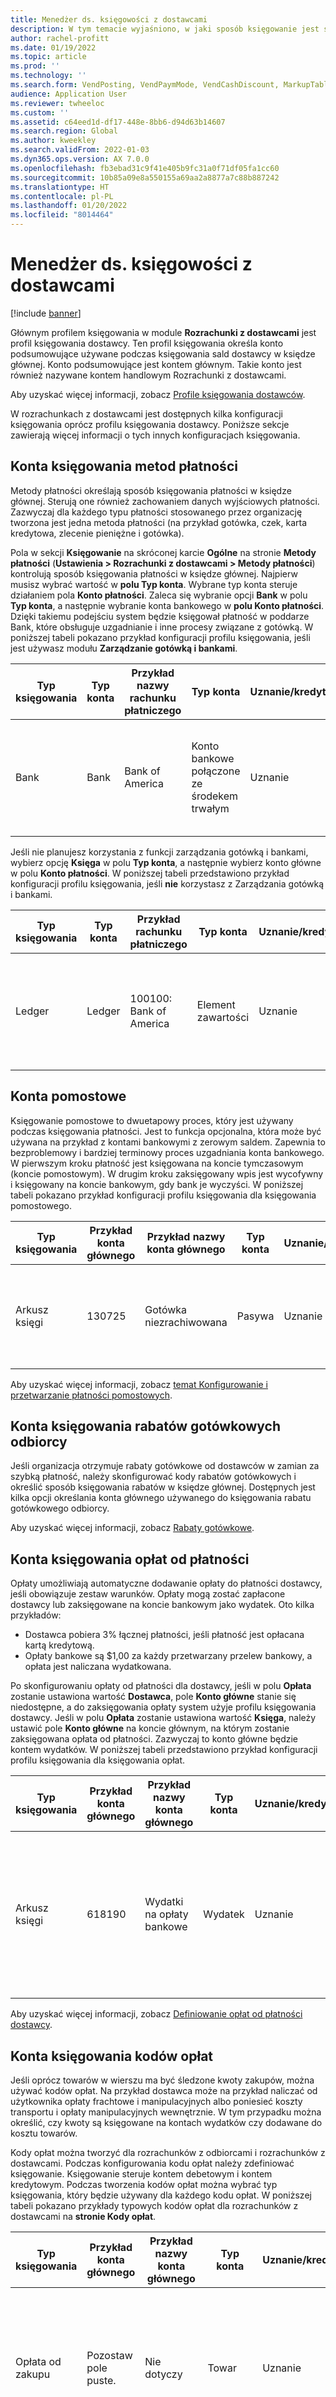 ```yaml
---
title: Menedżer ds. księgowości z dostawcami
description: W tym temacie wyjaśniono, w jaki sposób księgowanie jest skonfigurowane w rozrachunkach z dostawcami, i przedstawiono przykłady konfiguracji księgowania.
author: rachel-profitt
ms.date: 01/19/2022
ms.topic: article
ms.prod: ''
ms.technology: ''
ms.search.form: VendPosting, VendPaymMode, VendCashDiscount, MarkupTable\_Vend, VendPaymFee
audience: Application User
ms.reviewer: twheeloc
ms.custom: ''
ms.assetid: c64eed1d-df17-448e-8bb6-d94d63b14607
ms.search.region: Global
ms.author: kweekley
ms.search.validFrom: 2022-01-03
ms.dyn365.ops.version: AX 7.0.0
ms.openlocfilehash: fb3ebad31c9f41e405b9fc31a0f71df05fa1cc60
ms.sourcegitcommit: 10b85a09e8a550155a69aa2a8877a7c88b887242
ms.translationtype: HT
ms.contentlocale: pl-PL
ms.lasthandoff: 01/20/2022
ms.locfileid: "8014464"
---
```

# <a name="accounts-payable-posting"></a>Menedżer ds. księgowości z dostawcami

[!include [banner](../includes/banner.md)]

Głównym profilem księgowania w module **Rozrachunki z dostawcami** jest profil księgowania dostawcy. Ten profil księgowania określa konto podsumowujące używane podczas księgowania sald dostawcy w księdze głównej. Konto podsumowujące jest kontem głównym. Takie konto jest również nazywane kontem handlowym Rozrachunki z dostawcami.

Aby uzyskać więcej informacji, zobacz [Profile księgowania dostawców](../accounts-payable/vendor-posting-profiles.md).

W rozrachunkach z dostawcami jest dostępnych kilka konfiguracji księgowania oprócz profilu księgowania dostawcy. Poniższe sekcje zawierają więcej informacji o tych innych konfiguracjach księgowania.

## <a name="methods-of-payment-posting-accounts"></a>Konta księgowania metod płatności

Metody płatności określają sposób księgowania płatności w księdze głównej. Sterują one również zachowaniem danych wyjściowych płatności. Zazwyczaj dla każdego typu płatności stosowanego przez organizację tworzona jest jedna metoda płatności (na przykład gotówka, czek, karta kredytowa, zlecenie pieniężne i gotówka).

Pola w sekcji **Księgowanie** na skróconej karcie **Ogólne** na stronie **Metody płatności** (**Ustawienia > Rozrachunki z dostawcami > Metody płatności**) kontrolują sposób księgowania płatności w księdze głównej. Najpierw musisz wybrać wartość w **polu Typ konta**. Wybrane typ konta steruje działaniem pola **Konto płatności**. Zaleca się wybranie opcji **Bank** w polu **Typ konta**, a następnie wybranie konta bankowego w **polu Konto płatności**. Dzięki takiemu podejściu system będzie księgował płatność w poddarze Bank, które obsługuje uzgadnianie i inne procesy związane z gotówką. W poniższej tabeli pokazano przykład konfiguracji profilu księgowania, jeśli jest używasz modułu **Zarządzanie gotówką i bankami**.

| Typ księgowania | Typ konta | Przykład nazwy rachunku płatniczego | Typ konta | Uznanie/kredyt? | Konto rozliczeniowe | Opis |
|--------------|--------------|------------------------------|--------------|---------------|------------------|-------------|
| Bank | Bank | Bank of America | Konto bankowe połączone ze środekem trwałym | Uznanie | Nie | Dla każdej metody płatności wprowadź konto główne w **polu Konto płatności**. |

Jeśli nie planujesz korzystania z funkcji zarządzania gotówką i bankami, wybierz opcję **Księga** w polu **Typ konta**, a następnie wybierz konto główne w polu **Konto płatności**. W poniższej tabeli przedstawiono przykład konfiguracji profilu księgowania, jeśli **nie** korzystasz z Zarządzania gotówką i bankami.

| Typ księgowania | Typ konta |Przykład rachunku płatniczego | Typ konta | Uznanie/kredyt? | Konto rozliczeniowe | Opis |
|--------------|--------------|------------------------|--------------|---------------|------------------|-------------|
| Ledger | Ledger | 100100: Bank of America | Element zawartości | Uznanie | Nie | Dla każdej metody płatności wprowadź konto główne w **polu Konto płatności**. |

## <a name="bridging-accounts"></a>Konta pomostowe

Księgowanie pomostowe to dwuetapowy proces, który jest używany podczas księgowania płatności. Jest to funkcja opcjonalna, która może być używana na przykład z kontami bankowymi z zerowym saldem. Zapewnia to bezproblemowy i bardziej terminowy proces uzgadniania konta bankowego. W pierwszym kroku płatność jest księgowana na koncie tymczasowym (koncie pomostowym). W drugim kroku zaksięgowany wpis jest wycofywny i księgowany na koncie bankowym, gdy bank je wyczyści. W poniższej tabeli pokazano przykład konfiguracji profilu księgowania dla księgowania pomostowego.

| Typ księgowania | Przykład konta głównego | Przykład nazwy konta głównego | Typ konta | Uznanie/kredyt? | Konto rozliczeniowe | Opis |
|--------------|----------------------|---------------------------|--------------|---------------|------------------|-------------|
| Arkusz księgi | 130725 | Gotówka niezrachiwowana | Pasywa | Uznanie | Tak | Dla każdej metody płatności wprowadź konto główne w **polu Konto pomostowe**. |

Aby uzyskać więcej informacji, zobacz [temat Konfigurowanie i przetwarzanie płatności pomostowych](../accounts-receivable/set-up-and-process-bridged-payments.md).

## <a name="customer-cash-discounts-posting-accounts"></a>Konta księgowania rabatów gotówkowych odbiorcy

Jeśli organizacja otrzymuje rabaty gotówkowe od dostawców w zamian za szybką płatność, należy skonfigurować kody rabatów gotówkowych i określić sposób księgowania rabatów w księdze głównej. Dostępnych jest kilka opcji określania konta głównego używanego do księgowania rabatu gotówkowego odbiorcy.

Aby uzyskać więcej informacji, zobacz [Rabaty gotówkowe](../cash-bank-management/cash-discounts.md).

## <a name="payment-fee-posting-accounts"></a>Konta księgowania opłat od płatności

Opłaty umożliwiają automatyczne dodawanie opłaty do płatności dostawcy, jeśli obowiązuje zestaw warunków. Opłaty mogą zostać zapłacone dostawcy lub zaksięgowane na koncie bankowym jako wydatek. Oto kilka przykładów:

- Dostawca pobiera 3% łącznej płatności, jeśli płatność jest opłacana kartą kredytową.
- Opłaty bankowe są $1,00 za każdy przetwarzany przelew bankowy, a opłata jest naliczana wydatkowana.

Po skonfigurowaniu opłaty od płatności dla dostawcy, jeśli w polu **Opłata** zostanie ustawiona wartość **Dostawca**, pole **Konto główne** stanie się niedostępne, a do zaksięgowania opłaty system użyje profilu księgowania dostawcy. Jeśli w polu **Opłata** zostanie ustawiona wartość **Księga**, należy ustawić pole **Konto główne** na koncie głównym, na którym zostanie zaksięgowana opłata od płatności. Zazwyczaj to konto główne będzie kontem wydatków. W poniższej tabeli przedstawiono przykład konfiguracji profilu księgowania dla księgowania opłat.

| Typ księgowania | Przykład konta głównego | Przykład nazwy konta głównego | Typ konta | Uznanie/kredyt? | Konto rozliczeniowe | Opis |
|--------------|----------------------|---------------------------|--------------|----------------|------------------|-------------|
| Arkusz księgi | 618190 | Wydatki na opłaty bankowe | Wydatek | Uznanie | Nie | Po wybraniu **Księgi** w polu **Opłata** wybierz to konto w polu **Konto główne** na stronie **Opłata**. |

Aby uzyskać więcej informacji, zobacz [Definiowanie opłat od płatności dostawcy](../accounts-payable/tasks/define-vendor-payment-fees.md).

## <a name="charges-code-posting-accounts"></a>Konta księgowania kodów opłat

Jeśli oprócz towarów w wierszu ma być śledzone kwoty zakupów, można używać kodów opłat. Na przykład dostawca może na przykład naliczać od użytkownika opłaty frachtowe i manipulacyjnych albo poniesieć koszty transportu i opłaty manipulacyjnych wewnętrznie. W tym przypadku można określić, czy kwoty są księgowane na kontach wydatków czy dodawane do kosztu towarów.

Kody opłat można tworzyć dla rozrachunków z odbiorcami i rozrachunków z dostawcami. Podczas konfigurowania kodu opłat należy zdefiniować księgowanie. Księgowanie steruje kontem debetowym i kontem kredytowym. Podczas tworzenia kodów opłat można wybrać typ księgowania, który będzie używany dla każdego kodu opłat. W poniższej tabeli pokazano przykłady typowych kodów opłat dla rozrachunków z dostawcami na **stronie Kody opłat**.

| Typ księgowania | Przykład konta głównego | Przykład nazwy konta głównego | Typ konta | Uznanie/kredyt? | Konto rozliczeniowe | Opis |
|--------------|----------------------|---------------------------|--------------|---------------|------------------|-------------|
| Opłata od zakupu | Pozostaw pole puste. | Nie dotyczy | Towar | Uznanie | Nie | **Przykład opłaty za zakup towaru:** </p><ul><li>**Pole typu** debet = **Pozycja**</li><li>  **Pole typu** kredytu = **Odbiorca/Dostawca**.</li><li> W księgowanie towaru używane jest konto główne z profilu księgowania zapasów. |
| Zamówienie, fracht | 600120 | Transport do | Przychód | Uznanie | Nie | **Na przykład w przypadku frachtu płaconego dostawcy:** </p><ul><li>**Pole Typu** debetu = **Konto księgowe**</li><li> **Pole typu** kredytu = **Odbiorca/Dostawca** |
| Rabat\* | 503160 | Rabat dostawcy (przeciwko KWS)| Wydatek | Środki | Nie | **Przykład rabatu dostawcy:**</p><ul><li>**Pole typu** debetu = **Odbiorca/Dostawca**</li><li>**Pole Typu** kredytu = **Konto księgowe** |

\* W przypadku przykładu rabatu księgowanie jest używane tylko po dodaniu kodu opłat do nagłówka lub wiersza zamówienia zakupu. Zaawansowane funkcje rabatów dostępne w Microsoft Dynamics 365 Supply Chain Management zapewnia większą kontrolę i automatyzację rabatów. Aby uzyskać więcej informacji, zobacz [Rabaty dostawcy](../../supply-chain//procurement/vendor-rebates.md).

W poprzedniej tabeli pokazano trzy typowe przykłady typów księgowania, których można użyć dla kodów opłat. Należy go używać jako wskazówki i wyboru próbek. Nie dostarcza on pełnej listy wszystkich możliwych kombinacji lub typów księgowania, które mogą być używane.

Aby uzyskać więcej informacji, zobacz [Tworzenie kodów opłat](../accounts-receivable/create-charges-codes.md).
